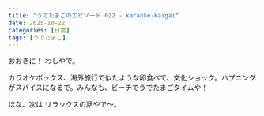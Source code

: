 ```yaml
---
title: "うでたまごのエピソード 022 - karaoke-kaigai"
date: 2025-10-22
categories: [日常]
tags: [うでたまご]
---
```


おおきに！ わしやで。

カラオケボックス、海外旅行で似たような卵食べて、文化ショック。ハプニングがスパイスになるで。みんなも、ビーチでうでたまごタイムや！

ほな、次は リラックスの話やで～。